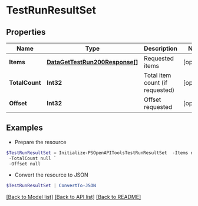 # TestRunResultSet
## Properties

Name | Type | Description | Notes
------------ | ------------- | ------------- | -------------
**Items** | [**DataGetTestRun200Response[]**](DataGetTestRun200Response.md) | Requested items | [optional] 
**TotalCount** | **Int32** | Total item count (if requested) | [optional] 
**Offset** | **Int32** | Offset requested | [optional] 

## Examples

- Prepare the resource
```powershell
$TestRunResultSet = Initialize-PSOpenAPIToolsTestRunResultSet  -Items null `
 -TotalCount null `
 -Offset null
```

- Convert the resource to JSON
```powershell
$TestRunResultSet | ConvertTo-JSON
```

[[Back to Model list]](../README.md#documentation-for-models) [[Back to API list]](../README.md#documentation-for-api-endpoints) [[Back to README]](../README.md)

